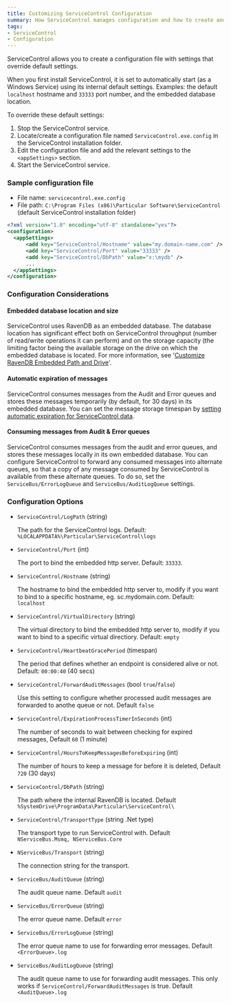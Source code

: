 ```yaml
---
title: Customizing ServiceControl Configuration
summary: How ServiceControl manages configuration and how to create and customize the ServiceControl configuration file.
tags:
- ServiceControl
- Configuration
---
```


ServiceControl allows you to create a configuration file with settings that override default settings.

When you first install ServiceControl, it is set to automatically start (as a Windows Service) using its internal default settings. Examples: the default `localhost` hostname and `33333` port number, and the embedded database location.

To override these default settings:

1. Stop the ServiceControl service.
1. Locate/create a configuration file named `ServiceControl.exe.config` in the ServiceControl installation folder.
1. Edit the configuration file and add the relevant settings to the `<appSettings>` section.
1. Start the ServiceControl service.
 
### Sample configuration file
  
* File name: `servicecontrol.exe.config`
* File path: `C:\Program Files (x86)\Particular Software\ServiceControl` (default ServiceControl installation folder)
 
 
```xml
<?xml version="1.0" encoding="utf-8" standalone="yes"?>
<configuration>
  <appSettings>
      <add key="ServiceControl/Hostname" value="my.domain-name.com" />
      <add key="ServiceControl/Port" value="33333" />
      <add key="ServiceControl/DbPath" value="x:\mydb" />
      ...
  </appSettings>
</configuration>
```

### Configuration Considerations

#### Embedded database location and size

ServiceControl uses RavenDB as an embedded database. The database location has significant effect both on ServiceControl throughput (number of read/write operations it can perform) and on the storage capacity (the limiting factor being the available storage on the drive on which the embedded database is located. For more information, see '[Customize RavenDB Embedded Path and Drive](configure-ravendb-location)'.

#### Automatic expiration of messages 

ServiceControl consumes messages from the Audit and Error queues and stores these messages temporarily (by default, for 30 days) in its embedded database. You can set the message storage timespan by [setting automatic expiration for ServiceControl data](how-purge-expired-data).

#### Consuming messages from Audit & Error queues

ServiceControl consumes messages from the audit and error queues, and stores these messages locally in its own embedded database.
You can configure ServiceControl to forward any consumed messages into alternate queues, so that a copy of any message consumed by ServiceControl is available from these alternate queues. To do so, set the `ServiceBus/ErrorLogQueue` and `ServiceBus/AuditLogQueue` settings.

### Configuration Options

* `ServiceControl/LogPath` (string)

  The path for the ServiceControl logs. Default: `%LOCALAPPDATA%\Particular\ServiceControl\logs`

* `ServiceControl/Port` (int)

  The port to bind the embedded http server. Default: `33333`.

* `ServiceControl/Hostname` (string)

  The hostname to bind the embedded http server to, modify if you want to bind to a specific hostname, eg. sc.mydomain.com. Default: `localhost`

* `ServiceControl/VirtualDirectory` (string)

  The virtual directory to bind the embedded http server to, modify if you want to bind to a specific virtual directiory. Default: `empty`

* `ServiceControl/HeartbeatGracePeriod` (timespan)

  The period that defines whether an endpoint is considered alive or not. Default: `00:00:40` (40 secs)

* `ServiceControl/ForwardAuditMessages` (bool `true`/`false`)

  Use this setting to configure whether processed audit messages are forwarded to anothe queue or not. Default `false`

* `ServiceControl/ExpirationProcessTimerInSeconds` (int) 

  The number of seconds to wait between checking for expired messages, Default `60` (1 minute)

* `ServiceControl/HoursToKeepMessagesBeforeExpiring` (int)

  The number of hours to keep a message for before it is deleted, Default `720` (30 days)

* `ServiceControl/DbPath` (string)

  The path where the internal RavenDB is located. Default `%SystemDrive\ProgramData\Particular\ServiceControl\`

* `ServiceControl/TransportType` (string .Net type)

  The transport type to run ServiceControl with. Default `NServiceBus.Msmq, NServiceBus.Core`

* `NServiceBus/Transport` (string)

  The connection string for the transport.

* `ServiceBus/AuditQueue` (string)

  The audit queue name. Default `audit`

* `ServiceBus/ErrorQueue` (string)

  The error queue name. Default `error`

* `ServiceBus/ErrorLogQueue` (string)

  The error queue name to use for forwarding error messages. Default `<ErrorQueue>.log`

* `ServiceBus/AuditLogQueue` (string)

  The audit queue name to use for forwarding audit messages. This only works if `ServiceControl/ForwardAuditMessages` is true. Default `<AuditQueue>.log`

